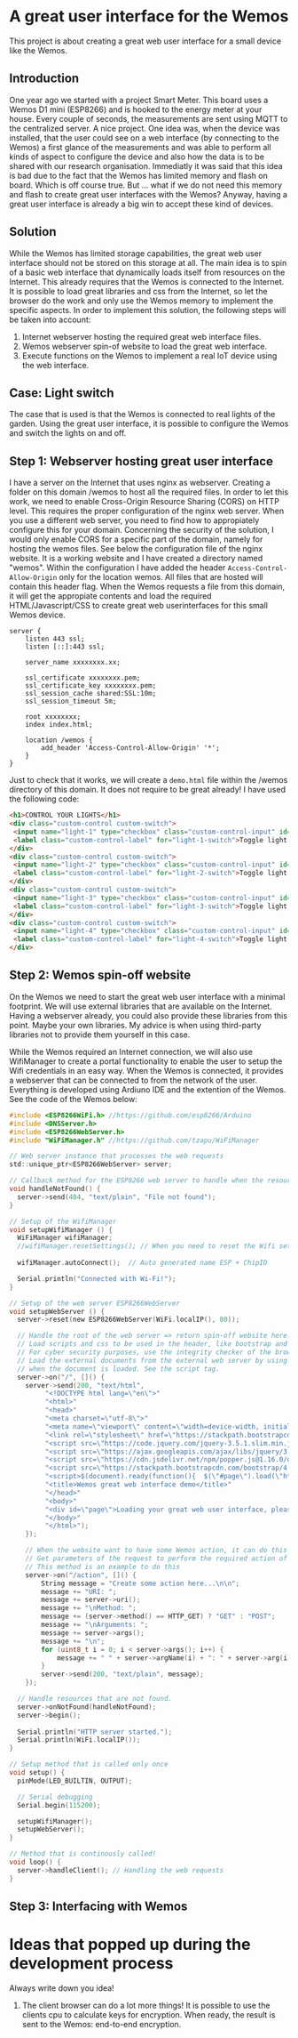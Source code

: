 # A great user interface for the Wemos
This project is about creating a great web user interface for a small device like the Wemos.

## Introduction
One year ago we started with a project Smart Meter. This board uses a Wemos D1 mini (ESP8266) and is hooked to the energy meter at your house. Every couple of seconds, the measurements are sent using MQTT to the centralized server. A nice project. One idea was, when the device was installed, that the user could see on a web interface (by connecting to the Wemos) a first glance of the measurements and was able to perform all kinds of aspect to configure the device and also how the data is to be shared with our research organisation. Immediatly it was said that this idea is bad due to the fact that the Wemos has limited memory and flash on board. Which is off course true. But ... what if we do not need this memory and flash to create great user interfaces with the Wemos? Anyway, having a great user interface is already a big win to accept these kind of devices.

## Solution
While the Wemos has limited storage capabilities, the great web user interface should not be stored on this storage at all. The main idea is to spin of a basic web interface that dynamically loads itself from resources on the Internet. This already requires that the Wemos is connected to the Internet. It is possible to load great libraries and css from the Internet, so let the browser do the work and only use the Wemos memory to implement the specific aspects. In order to implement this solution, the following steps will be taken into account:
1. Internet webserver hosting the required great web interface files.
2. Wemos webserver spin-of website to load the great web interface.
3. Execute functions on the Wemos to implement a real IoT device using the web interface.


## Case: Light switch
The case that is used is that the Wemos is connected to real lights of the garden. Using the great user interface, it is possible to configure the Wemos and switch the lights on and off.

## Step 1: Webserver hosting great user interface
I have a server on the Internet that uses nginx as webserver. Creating a folder on this domain /wemos to host all the required files. In order to let this work, we need to enable Cross-Origin Resource Sharing (CORS) on HTTP level. This requires the proper configuration of the nginx web server. When you use a different web server, you need to find how to appropiately configure this for your domain. Concerning the security of the solution, I would only enable CORS for a specific part of the domain, namely for hosting the wemos files. See below the configuration file of the nginx website. It is a working website and I have created a directory named "wemos". Within the configuration I have added the header ```Access-Control-Allow-Origin``` only for the location wemos. All files that are hosted will contain this header flag. When the Wemos requests a file from this domain, it will get the appropiate contents and load the required HTML/Javascript/CSS to create great web userinterfaces for this small Wemos device.

```nginx
server {
    listen 443 ssl;
    listen [::]:443 ssl;

    server_name xxxxxxxx.xx;

    ssl_certificate xxxxxxxx.pem;
    ssl_certificate_key xxxxxxxx.pem;
    ssl_session_cache shared:SSL:10m;
    ssl_session_timeout 5m;

    root xxxxxxxx;
    index index.html;

    location /wemos {
        add_header 'Access-Control-Allow-Origin' '*';
    }
}
```

Just to check that it works, we will create a ```demo.html``` file within the /wemos directory of this domain. It does not require to be great already! I have used the following code:

```html
<h1>CONTROL YOUR LIGHTS</h1>
<div class="custom-control custom-switch">
 <input name="light-1" type="checkbox" class="custom-control-input" id="light-1-switch">
 <label class="custom-control-label" for="light-1-switch">Toggle light 1</label>
</div>
<div class="custom-control custom-switch">
 <input name="light-2" type="checkbox" class="custom-control-input" id="light-2-switch">
 <label class="custom-control-label" for="light-2-switch">Toggle light 2</label>
</div>
<div class="custom-control custom-switch">
 <input name="light-3" type="checkbox" class="custom-control-input" id="light-3-switch">
 <label class="custom-control-label" for="light-3-switch">Toggle light 3</label>
</div>
<div class="custom-control custom-switch">
 <input name="light-4" type="checkbox" class="custom-control-input" id="light-4-switch">
 <label class="custom-control-label" for="light-4-switch">Toggle light 4</label>
</div>
```

## Step 2: Wemos spin-off website
On the Wemos we need to start the great web user interface with a minimal footprint. We will use external libraries that are available on the Internet. Having a webserver already, you could also provide these libraries from this point. Maybe your own libraries. My advice is when using third-party libraries not to provide them yourself in this case. 

While the Wemos required an Internet connection, we will also use WifiManager to create a portal functionality to enable the user to setup the Wifi credentials in an easy way. When the Wemos is connected, it provides a webserver that can be connected to from the network of the user. Everything is developed using Ardiuno IDE and the extention of the Wemos. See the code of the Wemos below:

```c
#include <ESP8266WiFi.h> //https://github.com/esp8266/Arduino
#include <DNSServer.h>
#include <ESP8266WebServer.h>
#include "WiFiManager.h" //https://github.com/tzapu/WiFiManager

// Web server instance that processes the web requests
std::unique_ptr<ESP8266WebServer> server;

// Callback method for the ESP8266 web server to handle when the resource is not found
void handleNotFound() {
  server->send(404, "text/plain", "File not found");
}

// Setup of the WifiManager
void setupWifiManager () {
  WiFiManager wifiManager;
  //wifiManager.resetSettings(); // When you need to reset the Wifi settings.
  
  wifiManager.autoConnect();  // Auto generated name ESP + ChipID

  Serial.println("Connected with Wi-Fi!");
}

// Setup of the web server ESP8266WebServer
void setupWebServer () {
  server->reset(new ESP8266WebServer(WiFi.localIP(), 80));

  // Handle the root of the web server => return spin-off website here!
  // Load scripts and css to be used in the header, like bootstrap and jquery.
  // For cyber security purposes, use the integrity checker of the browser.
  // Load the external documents from the external web server by using a ajax call (using demo.html).
  // when the document is loaded. See the script tag.
  server->on("/", []() {
    server->send(200, "text/html",
		 "<!DOCTYPE html lang=\"en\">"
		 "<html>"
		 "<head>"
		 "<meta charset=\"utf-8\">"
		 "<meta name=\"viewport\" content=\"width=device-width, initial-scale=1, shrink-to-fit=no\">"
		 "<link rel=\"stylesheet\" href=\"https://stackpath.bootstrapcdn.com/bootstrap/4.5.0/css/bootstrap.min.css\" integrity=\"sha384-9aIt2nRpC12Uk9gS9baDl411NQApFmC26EwAOH8WgZl5MYYxFfc+NcPb1dKGj7Sk\" crossorigin=\"anonymous\">"
		 "<script src=\"https://code.jquery.com/jquery-3.5.1.slim.min.js\" integrity=\"sha384-DfXdz2htPH0lsSSs5nCTpuj/zy4C+OGpamoFVy38MVBnE+IbbVYUew+OrCXaRkfj\" crossorigin=\"anonymous\"></script>"
		 "<script src=\"https://ajax.googleapis.com/ajax/libs/jquery/3.5.1/jquery.min.js\"></script>"
		 "<script src=\"https://cdn.jsdelivr.net/npm/popper.js@1.16.0/dist/umd/popper.min.js\" integrity=\"sha384-Q6E9RHvbIyZFJoft+2mJbHaEWldlvI9IOYy5n3zV9zzTtmI3UksdQRVvoxMfooAo\" crossorigin=\"anonymous\"></script>"
		 "<script src=\"https://stackpath.bootstrapcdn.com/bootstrap/4.5.0/js/bootstrap.min.js\" integrity=\"sha384-OgVRvuATP1z7JjHLkuOU7Xw704+h835Lr+6QL9UvYjZE3Ipu6Tp75j7Bh/kR0JKI\" crossorigin=\"anonymous\"></script>"
		 "<script>$(document).ready(function(){  $(\"#page\").load(\"https://vmacman.jmnl.nl/wemos/demo.html\"); });</script>"
		 "<title>Wemos great web interface demo</title>"
		 "</head>"
		 "<body>"
		 "<div id=\"page\">Loading your great web user interface, please wait ...</div>"
		 "</body>"
		 "</html>");
    });

    // When the website want to have some Wemos action, it can do this using the /action page
    // Get parameters of the request to perform the required action of the user.
    // This method is an example to do this
    server->on("/action", []() {
        String message = "Create some action here...\n\n";
        message += "URI: ";
        message += server->uri();
        message += "\nMethod: ";
        message += (server->method() == HTTP_GET) ? "GET" : "POST";
        message += "\nArguments: ";
        message += server->args();
        message += "\n";
        for (uint8_t i = 0; i < server->args(); i++) {
            message += " " + server->argName(i) + ": " + server->arg(i) + "\n";
        }
        server->send(200, "text/plain", message);
    });

  // Handle resources that are not found.
  server->onNotFound(handleNotFound);
  server->begin();
  
  Serial.println("HTTP server started.");
  Serial.println(WiFi.localIP());
}

// Setup method that is called only once
void setup() {
  pinMode(LED_BUILTIN, OUTPUT);

  // Serial debugging
  Serial.begin(115200);

  setupWifiManager();
  setupWebServer();
}

// Method that is continously called!
void loop() {
  server->handleClient(); // Handling the web requests
}
```

## Step 3: Interfacing with Wemos


# Ideas that popped up during the development process
Always write down you idea!
1. The client browser can do a lot more things! It is possible to use the clients cpu to calculate keys for encryption. When ready, the result is sent to the Wemos: end-to-end encryption.
